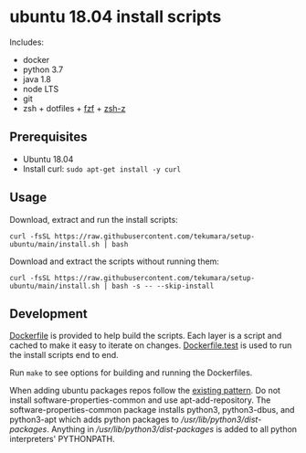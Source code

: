 # ubuntu 18.04 install scripts

Includes:

- docker
- python 3.7
- java 1.8
- node LTS
- git
- zsh + dotfiles + [fzf](https://github.com/junegunn/fzf) + [zsh-z](https://github.com/agkozak/zsh-z)

## Prerequisites

- Ubuntu 18.04
- Install curl: `sudo apt-get install -y curl`

## Usage

Download, extract and run the install scripts:

```
curl -fsSL https://raw.githubusercontent.com/tekumara/setup-ubuntu/main/install.sh | bash
```

Download and extract the scripts without running them:

```
curl -fsSL https://raw.githubusercontent.com/tekumara/setup-ubuntu/main/install.sh | bash -s -- --skip-install
```

## Development

[Dockerfile](Dockerfile) is provided to help build the scripts. Each layer is a script and cached to make it easy to iterate on changes.
[Dockerfile.test](Dockerfile.test) is used to run the install scripts end to end.

Run `make` to see options for building and running the Dockerfiles.

When adding ubuntu packages repos follow the [existing pattern](install/docker.sh). Do not install software-properties-common and use apt-add-repository. The software-properties-common package installs python3, python3-dbus, and python3-apt which adds python packages to _/usr/lib/python3/dist-packages_. Anything in _/usr/lib/python3/dist-packages_ is added to all python interpreters' PYTHONPATH.
